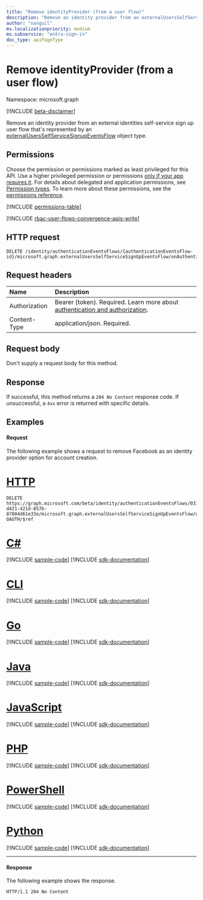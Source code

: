 ```yaml
---
title: "Remove identityProvider (from a user flow)"
description: "Remove an identity provider from an externalUsersSelfServiceSignupEventsFlow."
author: "nanguil"
ms.localizationpriority: medium
ms.subservice: "entra-sign-in"
doc_type: apiPageType
---
```


# Remove identityProvider (from a user flow)
Namespace: microsoft.graph

[!INCLUDE [beta-disclaimer](../../includes/beta-disclaimer.md)]

Remove an identity provider from an external identities self-service sign up user flow that's represented by an [externalUsersSelfServiceSignupEventsFlow](../resources/externalusersselfservicesignupeventsflow.md) object type.

## Permissions
Choose the permission or permissions marked as least privileged for this API. Use a higher privileged permission or permissions [only if your app requires it](/graph/permissions-overview#best-practices-for-using-microsoft-graph-permissions). For details about delegated and application permissions, see [Permission types](/graph/permissions-overview#permission-types). To learn more about these permissions, see the [permissions reference](/graph/permissions-reference).

<!-- { "blockType": "permissions", "name": "onauthenticationmethodloadstartexternalusersselfservicesignup_delete_identityproviders" } -->
[!INCLUDE [permissions-table](../includes/permissions/onauthenticationmethodloadstartexternalusersselfservicesignup-delete-identityproviders-permissions.md)]

[!INCLUDE [rbac-user-flows-convergence-apis-write](../includes/rbac-for-apis/rbac-user-flows-convergence-apis-write.md)]

## HTTP request

<!-- {
  "blockType": "ignored"
}
-->
``` http
DELETE /identity/authenticationEventsFlows/{authenticationEventsFlow-id}/microsoft.graph.externalUsersSelfServiceSignUpEventsFlow/onAuthenticationMethodLoadStart/microsoft.graph.onAuthenticationMethodLoadStartExternalUsersSelfServiceSignUp/identityProviders/$ref
```

## Request headers
|Name|Description|
|:---|:---|
|Authorization|Bearer {token}. Required. Learn more about [authentication and authorization](/graph/auth/auth-concepts).|
|Content-Type|application/json. Required.|

## Request body
Don't supply a request body for this method.

## Response

If successful, this method returns a `204 No Content` response code. If unsuccessful, a `4xx` error is returned with specific details.

## Examples

#### Request
The following example shows a request to remove Facebook as an identity provider option for account creation.
# [HTTP](#tab/http)
<!-- {
  "blockType": "request",
  "name": "delete_onAuthenticationMethodLoadStartExternalUsersSelfServiceSignUp_identityProviders"
}
-->
``` http
DELETE https://graph.microsoft.com/beta/identity/authenticationEventsFlows/0313cc37-d421-421d-857b-87804d61e33e/microsoft.graph.externalUsersSelfServiceSignUpEventsFlow/onAuthenticationMethodLoadStart/microsoft.graph.onAuthenticationMethodLoadStartExternalUsersSelfServiceSignUp/identityProviders/Facebook-OAUTH/$ref
```

# [C#](#tab/csharp)
[!INCLUDE [sample-code](../includes/snippets/csharp/delete-onauthenticationmethodloadstartexternalusersselfservicesignup-identityproviders-csharp-snippets.md)]
[!INCLUDE [sdk-documentation](../includes/snippets/snippets-sdk-documentation-link.md)]

# [CLI](#tab/cli)
[!INCLUDE [sample-code](../includes/snippets/cli/delete-onauthenticationmethodloadstartexternalusersselfservicesignup-identityproviders-cli-snippets.md)]
[!INCLUDE [sdk-documentation](../includes/snippets/snippets-sdk-documentation-link.md)]

# [Go](#tab/go)
[!INCLUDE [sample-code](../includes/snippets/go/delete-onauthenticationmethodloadstartexternalusersselfservicesignup-identityproviders-go-snippets.md)]
[!INCLUDE [sdk-documentation](../includes/snippets/snippets-sdk-documentation-link.md)]

# [Java](#tab/java)
[!INCLUDE [sample-code](../includes/snippets/java/delete-onauthenticationmethodloadstartexternalusersselfservicesignup-identityproviders-java-snippets.md)]
[!INCLUDE [sdk-documentation](../includes/snippets/snippets-sdk-documentation-link.md)]

# [JavaScript](#tab/javascript)
[!INCLUDE [sample-code](../includes/snippets/javascript/delete-onauthenticationmethodloadstartexternalusersselfservicesignup-identityproviders-javascript-snippets.md)]
[!INCLUDE [sdk-documentation](../includes/snippets/snippets-sdk-documentation-link.md)]

# [PHP](#tab/php)
[!INCLUDE [sample-code](../includes/snippets/php/delete-onauthenticationmethodloadstartexternalusersselfservicesignup-identityproviders-php-snippets.md)]
[!INCLUDE [sdk-documentation](../includes/snippets/snippets-sdk-documentation-link.md)]

# [PowerShell](#tab/powershell)
[!INCLUDE [sample-code](../includes/snippets/powershell/delete-onauthenticationmethodloadstartexternalusersselfservicesignup-identityproviders-powershell-snippets.md)]
[!INCLUDE [sdk-documentation](../includes/snippets/snippets-sdk-documentation-link.md)]

# [Python](#tab/python)
[!INCLUDE [sample-code](../includes/snippets/python/delete-onauthenticationmethodloadstartexternalusersselfservicesignup-identityproviders-python-snippets.md)]
[!INCLUDE [sdk-documentation](../includes/snippets/snippets-sdk-documentation-link.md)]

---

#### Response
The following example shows the response.
<!-- {
  "blockType": "response",
  "truncated": true
}
-->
``` http
HTTP/1.1 204 No Content
```

